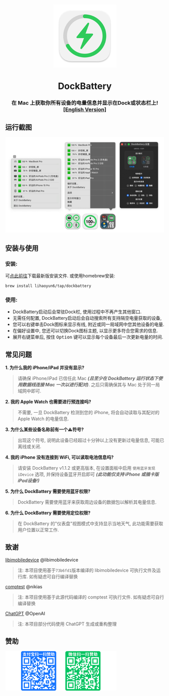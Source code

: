 # 
<p align="center">
<img src="./DockBattery/Assets.xcassets/AppIcon.appiconset/icon_128x128@2x.png" width="200" height="200" />
<h1 align="center">DockBattery</h1>
<h3 align="center">在 Mac 上获取你所有设备的电量信息并显示在Dock或状态栏上!<br><a href="./README_en.md">[English Version]</a></h3> 
</p>

## 运行截图
<p align="center">
<img src="./img/Preview.png" width="699"/> 
</p>

## 安装与使用
### 安装:
可[点此前往](../../releases/latest)下载最新版安装文件. 或使用homebrew安装:  

```bash
brew install lihaoyun6/tap/dockbattery
```

### 使用:
- DockBattery启动后会常驻Dock栏, 使用过程中不再产生其他窗口.  
- 无需任何配置, DockBattery启动后会自动搜索所有支持隔空电量获取的设备,  
- 您可以右键单击Dock图标来显示有线, 附近或同一局域网中您其他设备的电量.  
- 在偏好设置中, 您还可以切换Dock图标主题, 以显示更多符合您需求的信息.  
- 展开右键菜单后, 按住 <kbd>Option</kbd> 键可以显示每个设备最后一次更新电量的时间.

## 常见问题
**1. 为什么我的 iPhone/iPad 并没有显示?**  
> 请确保 iPhone/iPad 已信任此 Mac ***(且至少在 DockBattery 运行状态下使用数据线连接 Mac 一次以进行配对)***. 之后只需确保其与 Mac 处于同一局域网中即可.  

**2. 我的 Apple Watch 也需要进行预连接吗?**  
> 不需要, 一旦 DockBattery 检测到您的 iPhone, 将会自动读取与其配对的 Apple Watch 的电量信息.

**3. 为什么某些设备名称前有一个⚠️符号?**
> 出现这个符号, 说明此设备已经超过十分钟以上没有更新过电量信息, 可能已离线或关闭.

**4. 我的 iPhone 没有连接到 WiFi, 可以读取电池信息吗?**  
> 请安装 DockBattery v1.1.2 或更高版本, 在设置面板中启用 `使用蓝牙发现iDevice` 选项, 并保持设备蓝牙开启即可 ***(此功能仅支持 iPhone 或插卡版 iPad设备!)***  

**5. 为什么 DockBattery 需要使用蓝牙权限?**  
> DockBattery 需要使用蓝牙来获取周边设备的数据包以解析其电量信息.

**6. 为什么 DockBattery 需要使用定位权限?**  
> 在 DockBattery 的"仪表盘"视图模式中支持显示当地天气, 此功能需要获取用户位置以正常工作.  

## 致谢
[libimobiledevice](https://github.com/libimobiledevice/libimobiledevice) @libimobiledevice  
> 注: 本项目使用基于`73b6fd1`版本编译的 libimobiledevice 可执行文件及运行库. 如有疑虑可自行编译替换  

[comptest](https://gist.github.com/nikias/ebc6e975dc908f3741af0f789c5b1088) @nikias  
> 注: 本项目使用基于此源代码编译的 comptest 可执行文件. 如有疑虑可自行编译替换  

[ChatGPT](https://chat.openai.com) @OpenAI  
> 注: 本项目部分代码使用 ChatGPT 生成或重构整理

## 赞助
<img src="./img/donate.png" width="352"/>

